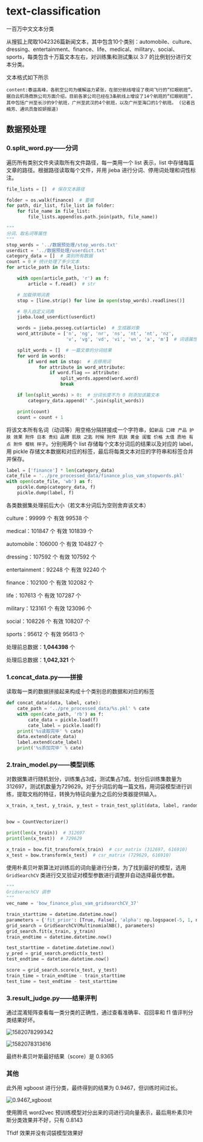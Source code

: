 # text-classification
一百万中文文本分类

从搜狐上爬取1042326篇新闻文本，其中包含10个类别：automobile、culture、dressing、entertainment、finance、life、medical、military、social、sports，每类包含十万篇文本左右，对训练集和测试集以 3:7 的比例划分进行文本分类。

文本格式如下所示

```
content:春运高峰，各航空公司为缓解运力紧张，在部分航线增设了夜间飞行的“红眼航班”。据白云机场商旅公司方面介绍，目前各家公司已经在3条航线上增设了14个航班的“红眼航班”，其中包括广州至长沙的9个航班，广州至武汉的4个航班，以及广州至海口的1个航班。 (记者吕楠芳、通讯员詹姣妍报道)
```

## 数据预处理

### 0.split_word.py——分词

遍历所有类别文件夹读取所有文件路径，每一类用一个 list 表示，list 中存储每篇文章的路径。根据路径读取每个文件，并用 jieba 进行分词、停用词处理和词性标注。

```python
file_lists = []  # 保存文本路径

folder = os.walk(finance)  # 要填
for path, dir_list, file_list in folder:
    for file_name in file_list:
        file_lists.append(os.path.join(path, file_name))
```

```python
"""
分词、取名词等属性
"""
stop_words = '../数据预处理/stop_words.txt'
userdict = '../数据预处理/userdict.txt'
category_data = []  # 类别所有数据
count = 0 # 统计处理了多少文本
for article_path in file_lists:

    with open(article_path, 'r') as f:
        article = f.read()  # str

    # 加载停用词表
    stop = [line.strip() for line in open(stop_words).readlines()]

    # 导入自定义词典
    jieba.load_userdict(userdict)

    words = jieba.posseg.cut(article)  # 生成器对象
    word_attribute = ['n', 'ng', 'nr', 'ns', 'nt', 'nt', 'nz',
                      'v', 'vg', 'vd', 'vi', 'vn', 'a', 'm']  # 词语属性

    split_words = []  # 一篇文章的分词结果
    for word in words:
        if word not in stop:  # 去停用词
            for attribute in word_attribute:
                if word.flag == attribute:
                    split_words.append(word.word)
                    break

    if len(split_words) > 0:  # 分词长度不为 0 则添加该篇文本
        category_data.append(" ".join(split_words))

    print(count)
    count = count + 1
```

将该文本所有名词（动词等）用空格分隔拼接成一个字符串，如`新品 口碑 产品 护肤 效果 附件 日本 贵妇 品牌 肌肤 之匙 时候 附件 肌肤 黄金 闺蜜 价格 太值 质地 有点 附件 樱桃 样子`。分别用两个 list 存储每个文本分词后的结果以及对应的 label，用 pickle 存储文本数据和对应的标签，最后将每类文本对应的字符串和标签合并并保存。

```python
label = ['finance'] * len(category_data)  
cate_file = '../pre_processed_data/finance_plus_vam_stopwords.pkl'  
with open(cate_file, 'wb') as f:
    pickle.dump(category_data, f)
    pickle.dump(label, f)
```

各类数据集处理前后大小（若文本分词后为空则舍弃该文本）

culture：99999 个  有效 99538 个

medical：101847 个 有效 101839 个

automobile：106000 个 有效 104827 个

dressing：107592 个 有效 107592 个

entertainment：92248 个 有效 92240 个

finance：102100 个 有效 102082 个

life：107613 个 有效 107287 个

military：123161 个 有效 123096 个

social：108226 个 有效 108207 个

sports：95612 个 有效 95613 个

处理前总数据：**1,044398** 个

处理后总数据：**1,042,321** 个

### 1.concat_data.py——拼接

读取每一类的数据拼接起来构成十个类别总的数据和对应的标签

```python
def concat_data(data, label, cate):
    cate_path = '../pre_processed_data/%s.pkl' % cate
    with open(cate_path, 'rb') as f:
        cate_data = pickle.load(f)
        cate_label = pickle.load(f)
    print('%s读取完毕' % cate)
    data.extend(cate_data)
    label.extend(cate_label)
    print('%s添加完毕' % cate)
```

### 2.train_model.py——模型训练

对数据集进行随机划分，训练集占3成，测试集占7成。划分后训练集数量为312697，测试机数量为729629。对于分词后的每一篇文档，用词袋模型进行训练，提取文档的特征，转换为特征向量为之后的分类器提供输入。

```python
x_train, x_test, y_train, y_test = train_test_split(data, label, random_state=42, test_size=0.7)


bow = CountVectorizer()

print(len(x_train))  # 312697
print(len(x_test))  # 729629

x_train = bow.fit_transform(x_train)  # csr_matrix (312697, 616910)
x_test = bow.transform(x_test)  # csr_matrix (729629, 616910)
```

使用朴素贝叶斯算法对训练后的词向量进行分类，为了找到最好的模型，选用 `GridSearchCV` 类进行交叉验证对模型参数进行调整并自动选择最优参数。

```python
"""
GridserachCV 调参
"""
vec_name = 'bow_finance_plus_vam_gridsearchCV_37'

train_starttime = datetime.datetime.now()
parameters = {'fit_prior': [True, False], 'alpha': np.logspace(-5, 1, num=10, base=2)}
grid_search = GridSearchCV(MultinomialNB(), parameters)
grid_search.fit(x_train, y_train)
train_endtime = datetime.datetime.now()

test_starttime = datetime.datetime.now()
y_pred = grid_search.predict(x_test)
test_endtime = datetime.datetime.now()

score = grid_search.score(x_test, y_test)
train_time = train_endtime - train_starttime
test_time = test_endtime - test_starttime
```

### 3.result_judge.py——结果评判

通过混淆矩阵查看每一类分类的正确性，通过查看准确率、召回率和 f1 值评判分类结果好坏。

![1582078299342](assets/1582078299342.png)

![1582078313616](assets/1582078313616.png)

最终朴素贝叶斯最好结果（score）是 0.9365

### 其他

此外用 xgboost 进行分类，最终得到的结果为 0.9467，但训练时间过长。

![0.9467_xgboost](assets/0.9467_xgboost.png)

使用腾讯 word2vec 预训练模型对分出来的词进行词向量表示，最后用朴素贝叶斯分类效果并不好，只有 0.8143

Tfidf 效果并没有词袋模型效果好



